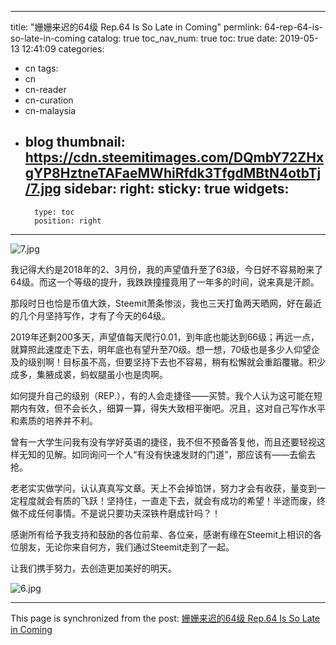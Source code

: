 
---
title: "姗姗来迟的64级 Rep.64 Is So Late in Coming"
permlink: 64-rep-64-is-so-late-in-coming
catalog: true
toc_nav_num: true
toc: true
date: 2019-05-13 12:41:09
categories:
- cn
tags:
- cn
- cn-reader
- cn-curation
- cn-malaysia
- blog
thumbnail: https://cdn.steemitimages.com/DQmbY72ZHxgYP8HztneTAFaeMWhiRfdk3TfgdMBtN4otbTj/7.jpg
sidebar:
    right:
        sticky: true
widgets:
    -
        type: toc
        position: right
---


![7.jpg](https://cdn.steemitimages.com/DQmbY72ZHxgYP8HztneTAFaeMWhiRfdk3TfgdMBtN4otbTj/7.jpg)

我记得大约是2018年的2、3月份，我的声望值升至了63级，今日好不容易盼来了64级。而这一个等级的提升，我跌跌撞撞竟用了一年多的时间，说来真是汗颜。

那段时日也恰是币值大跌，Steemit萧条惨淡，我也三天打鱼两天晒网，好在最近的几个月坚持写作，才有了今天的64级。

2019年还剩200多天，声望值每天爬行0.01，到年底也能达到66级；再远一点，就算照此速度走下去，明年底也有望升至70级。想一想，70级也是多少人仰望企及的级别啊！目标虽不高，但要坚持下去也不容易，稍有松懈就会重蹈覆辙。积少成多，集腋成裘，蚂蚁腿虽小也是肉啊。

如何提升自己的级别（REP.），有的人会走捷径——买赞。我个人认为这可能在短期内有效，但不会长久，细算一算，得失大致相平衡吧。况且，这对自己写作水平和素质的培养并不利。

曾有一大学生问我有没有学好英语的捷径，我不但不预备答复他，而且还要轻视这样无知的见解。如同询问一个人“有没有快速发财的门道”，那应该有——去偷去抢。

老老实实做学问，认认真真写文章。天上不会掉馅饼，努力才会有收获，量变到一定程度就会有质的飞跃！坚持住，一直走下去，就会有成功的希望！半途而废，终做不成任何事情。不是说只要功夫深铁杵磨成针吗？！

感谢所有给予我支持和鼓励的各位前辈、各位亲，感谢有缘在Steemit上相识的各位朋友，无论你来自何方，我们通过Steemit走到了一起。

让我们携手努力，去创造更加美好的明天。

![6.jpg](https://cdn.steemitimages.com/DQmPwTZLq9kvXZ4J9v135VdPJATjsdLREA2kgjgZ3pGwymz/6.jpg)

- - -

This page is synchronized from the post: [姗姗来迟的64级 Rep.64 Is So Late in Coming](https://steemit.com/@bring/64-rep-64-is-so-late-in-coming)
